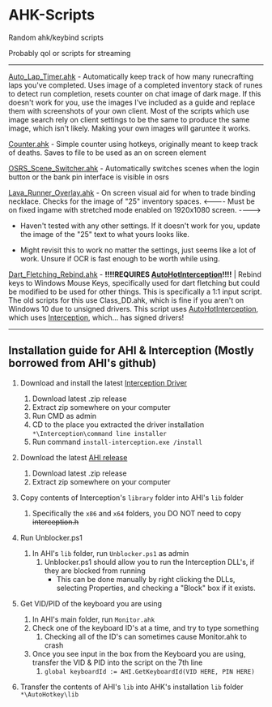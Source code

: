 # AHK-Scripts
Random ahk/keybind scripts


Probably qol or scripts for streaming

--------------------------------------
[Auto_Lap_Timer.ahk](/Auto_Lap_Timer.ahk) - Automatically keep track of how many runecrafting laps you've completed. Uses image of a completed inventory stack of runes to detect run completion, resets counter on chat image of dark mage. If this doesn't work for you, use the images I've included as a guide and replace them with screenshots of your own client. Most of the scripts which use image search rely on client settings to be the same to produce the same image, which isn't likely. Making your own images will garuntee it works. 

[Counter.ahk](Counter.ahk) - Simple counter using hotkeys, originally meant to keep track of deaths. Saves to file to be used as an on screen element

[OSRS_Scene_Switcher.ahk](/OSRS_Scene_Switcher.ahk) - Automatically switches scenes when the login button or the bank pin interface is visible in osrs

[Lava_Runner_Overlay.ahk](/Lava_Runner_Overlay.ahk) - On screen visual aid for when to trade binding necklace. Checks for the image of "25" inventory spaces.
<---- Must be on fixed ingame with stretched mode enabled on 1920x1080 screen. ---->

   - Haven't tested with any other settings. If it doesn't work for you, update the image of the "25" text to what yours looks like.

   - Might revisit this to work no matter the settings, just seems like a lot of work. Unsure if OCR is fast enough to be worth while using.


[Dart_Fletching_Rebind.ahk](/Dart_Fletching_Rebind.ahk) - **!!!!REQUIRES [AutoHotInterception](https://github.com/evilC/AutoHotInterception)!!!!** | Rebind keys to Windows Mouse Keys, specifically used for dart fletching but could be modified to be used for other things. This is specifically a 1:1 input script. The old scripts for this use Class_DD.ahk, which is fine if you aren't on Windows 10 due to unsigned drivers. This script uses [AutoHotInterception](https://github.com/evilC/AutoHotInterception), which uses [Interception](https://github.com/oblitum/Interception), which... has signed drivers!

-----------------------------------------------------------
Installation guide for AHI & Interception (Mostly borrowed from AHI's github)
-----------------------------------------------------------

1. Download and install the latest [Interception Driver](https://github.com/oblitum/Interception/releases)
    1. Download latest .zip release
    1. Extract zip somewhere on your computer
    1. Run CMD as admin
    1. CD to the place you extracted the driver installation `*\Interception\command line installer`
    1. Run command `install-interception.exe /install`
  
1. Download the latest [AHI release](https://github.com/evilC/AutoHotInterception/releases)
    1. Download latest .zip release
    1. Extract zip somewhere on your computer
  
1. Copy contents of Interception's `library` folder into AHI's `lib` folder
    1. Specifically the `x86` and `x64` folders, you DO NOT need to copy ~~interception.h~~
  
1. Run Unblocker.ps1
    1. In AHI's `lib` folder, run `Unblocker.ps1` as admin
        1. Unblocker.ps1 should allow you to run the Interception DLL's, if they are blocked from running
            - This can be done manually by right clicking the DLLs, selecting Properties, and checking a "Block" box if it exists.
      
1. Get VID/PID of the keyboard you are using
    1. In AHI's main folder, run `Monitor.ahk`
    1. Check one of the keyboard ID's at a time, and try to type something
        1. Checking all of the ID's can sometimes cause Monitor.ahk to crash
    1. Once you see input in the box from the Keyboard you are using, transfer the VID & PID into the script on the 7th line
        1. `global keyboardId := AHI.GetKeyboardId(VID HERE, PIN HERE)`

1. Transfer the contents of AHI's `lib` into AHK's installation `lib` folder `*\AutoHotkey\lib` 
 
    
  
